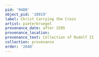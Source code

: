 ```yaml
---
pid: '9480'
object_pid: '10019'
label: Christ Carrying the Cross
artist: pieterbruegel
provenance_date: after 1595
provenance_location:
provenance_text: Collection of Rudolf II
collection: provenance
order: '2640'
---
```

